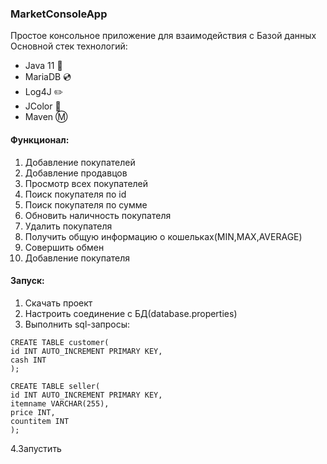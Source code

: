 ### MarketConsoleApp  
Простое консольное приложение для взаимодействия с Базой данных  
Основной стек технологий:  
- Java 11 :speech_balloon:
- MariaDB :cd: 
- Log4J :pencil2:
- JColor :art:  
- Maven :m:

#### Функционал: 
1. Добавление покупателей
2. Добавление продавцов
3. Просмотр всех покупателей
4. Поиск покупателя по id
5. Поиск покупателя по сумме
6. Обновить наличность покупателя
7. Удалить покупателя
8. Получить общую информацию о кошельках(MIN,MAX,AVERAGE)
9. Совершить обмен
 10. Добавление покупателя
#### Запуск:
1. Скачать проект
2. Настроить соединение с БД(database.properties)
3. Выполнить sql-запросы:  
~~~
CREATE TABLE customer(
id INT AUTO_INCREMENT PRIMARY KEY,
cash INT
);  
~~~
~~~
CREATE TABLE seller(
id INT AUTO_INCREMENT PRIMARY KEY,
itemname VARCHAR(255),
price INT,
countitem INT
);
~~~
4.Запустить
